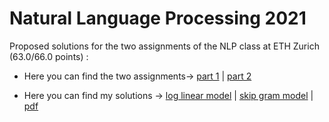 # Natural Language Processing 2021
Proposed solutions for the two assignments of the NLP class at ETH Zurich (63.0/66.0 points) :

- Here you can find the two assignments-> [part 1](https://github.com/AlessandroRuzzi/Natural-Language-Processing-2021/blob/main/NLP_2021S_Assignment.pdf) | [part 2](https://github.com/AlessandroRuzzi/Natural-Language-Processing-2021/blob/main/NLP_2021S_Assignment_2.pdf)

- Here you can find my solutions -> [log linear model](https://github.com/AlessandroRuzzi/Natural-Language-Processing-2021/blob/main/log_linear_model/log_linear.ipynb) | [skip gram model](https://github.com/AlessandroRuzzi/Natural-Language-Processing-2021/blob/main/skip_gram_model/skip_gram.ipynb) | [pdf](https://github.com/AlessandroRuzzi/Natural-Language-Processing-2021/blob/main/written-solutions.pdf)


